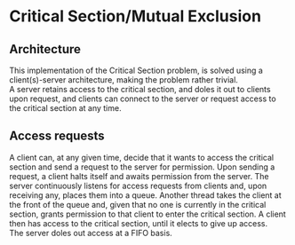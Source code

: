 # Critical Section/Mutual Exclusion
## Architecture
This implementation of the Critical Section problem, is solved using a client(s)-server architecture, making the problem rather trivial.  
A server retains access to the critical section, and doles it out to clients upon request, and clients can connect to the server or request access to the critical section at any time.

## Access requests
A client can, at any given time, decide that it wants to access the critical section and send a request to the server for permission. Upon sending a request, a client halts itself and awaits permission from the server.
The server continuously listens for access requests from clients and, upon receiving any, places them into a queue. Another thread takes the client at the front of the queue and, given that no one is currently in the critical section, grants permission to that client to enter the critical section. A client then has access to the critical section, until it elects to give up access.  
The server doles out access at a FIFO basis.
